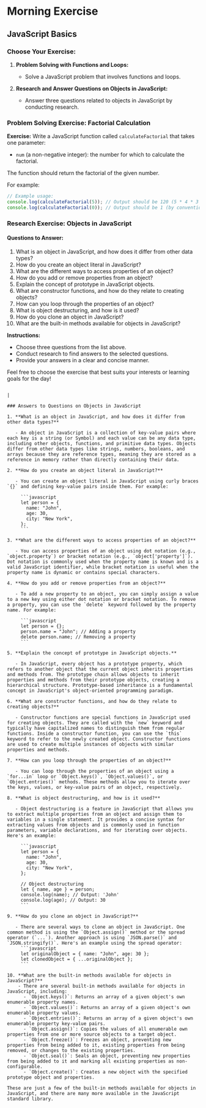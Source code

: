 # Morning Exercise

## JavaScript Basics

### Choose Your Exercise:

1. **Problem Solving with Functions and Loops:**

   - Solve a JavaScript problem that involves functions and loops.

2. **Research and Answer Questions on Objects in JavaScript:**
   - Answer three questions related to objects in JavaScript by conducting research.

### Problem Solving Exercise: Factorial Calculation

**Exercise:**
Write a JavaScript function called `calculateFactorial` that takes one parameter:

- `num` (a non-negative integer): the number for which to calculate the factorial.

The function should return the factorial of the given number.

For example:

```javascript
// Example usage:
console.log(calculateFactorial(5)); // Output should be 120 (5 * 4 * 3 * 2 * 1 = 120)
console.log(calculateFactorial(0)); // Output should be 1 (by convention, 0! is defined to be 1)
```



### Research Exercise: Objects in JavaScript

#### Questions to Answer:

1. What is an object in JavaScript, and how does it differ from other data types?
2. How do you create an object literal in JavaScript?
3. What are the different ways to access properties of an object?
4. How do you add or remove properties from an object?
5. Explain the concept of prototype in JavaScript objects.
6. What are constructor functions, and how do they relate to creating objects?
7. How can you loop through the properties of an object?
8. What is object destructuring, and how is it used?
9. How do you clone an object in JavaScript?
10. What are the built-in methods available for objects in JavaScript?

**Instructions:**

- Choose three questions from the list above.
- Conduct research to find answers to the selected questions.
- Provide your answers in a clear and concise manner.

Feel free to choose the exercise that best suits your interests or learning goals for the day!
```

|

### Answers to Questions on Objects in JavaScript

1. **What is an object in JavaScript, and how does it differ from other data types?**

   - An object in JavaScript is a collection of key-value pairs where each key is a string (or Symbol) and each value can be any data type, including other objects, functions, and primitive data types. Objects differ from other data types like strings, numbers, booleans, and arrays because they are reference types, meaning they are stored as a reference in memory rather than directly containing their data.

2. **How do you create an object literal in JavaScript?**

   - You can create an object literal in JavaScript using curly braces `{}` and defining key-value pairs inside them. For example:

     ```javascript
     let person = {
       name: "John",
       age: 30,
       city: "New York",
     };
     ```

3. **What are the different ways to access properties of an object?**

   - You can access properties of an object using dot notation (e.g., `object.property`) or bracket notation (e.g., `object['property']`). Dot notation is commonly used when the property name is known and is a valid JavaScript identifier, while bracket notation is useful when the property name is dynamic or contains special characters.

4. **How do you add or remove properties from an object?**

   - To add a new property to an object, you can simply assign a value to a new key using either dot notation or bracket notation. To remove a property, you can use the `delete` keyword followed by the property name. For example:

     ```javascript
     let person = {};
     person.name = "John"; // Adding a property
     delete person.name; // Removing a property
     ```

5. **Explain the concept of prototype in JavaScript objects.**

   - In JavaScript, every object has a prototype property, which refers to another object that the current object inherits properties and methods from. The prototype chain allows objects to inherit properties and methods from their prototype objects, creating a hierarchical structure. Prototype-based inheritance is a fundamental concept in JavaScript's object-oriented programming paradigm.

6. **What are constructor functions, and how do they relate to creating objects?**

   - Constructor functions are special functions in JavaScript used for creating objects. They are called with the `new` keyword and typically have capitalized names to distinguish them from regular functions. Inside a constructor function, you can use the `this` keyword to refer to the newly created object. Constructor functions are used to create multiple instances of objects with similar properties and methods.

7. **How can you loop through the properties of an object?**

   - You can loop through the properties of an object using a `for...in` loop or `Object.keys()`, `Object.values()`, or `Object.entries()` methods. These methods allow you to iterate over the keys, values, or key-value pairs of an object, respectively.

8. **What is object destructuring, and how is it used?**

   - Object destructuring is a feature in JavaScript that allows you to extract multiple properties from an object and assign them to variables in a single statement. It provides a concise syntax for extracting values from objects and is commonly used in function parameters, variable declarations, and for iterating over objects. Here's an example:

     ```javascript
     let person = {
       name: "John",
       age: 30,
       city: "New York",
     };

     // Object destructuring
     let { name, age } = person;
     console.log(name); // Output: 'John'
     console.log(age); // Output: 30
     ```

9. **How do you clone an object in JavaScript?**

   - There are several ways to clone an object in JavaScript. One common method is using the `Object.assign()` method or the spread operator (`...`). Another approach is using `JSON.parse()` and `JSON.stringify()`. Here's an example using the spread operator:
     ```javascript
     let originalObject = { name: "John", age: 30 };
     let clonedObject = { ...originalObject };
     ```

10. **What are the built-in methods available for objects in JavaScript?**
    - There are several built-in methods available for objects in JavaScript, including:
      - `Object.keys()`: Returns an array of a given object's own enumerable property names.
      - `Object.values()`: Returns an array of a given object's own enumerable property values.
      - `Object.entries()`: Returns an array of a given object's own enumerable property key-value pairs.
      - `Object.assign()`: Copies the values of all enumerable own properties from one or more source objects to a target object.
      - `Object.freeze()`: Freezes an object, preventing new properties from being added to it, existing properties from being removed, or changes to the existing properties.
      - `Object.seal()`: Seals an object, preventing new properties from being added to it and marking all existing properties as non-configurable.
      - `Object.create()`: Creates a new object with the specified prototype object and properties.

These are just a few of the built-in methods available for objects in JavaScript, and there are many more available in the JavaScript standard library.
